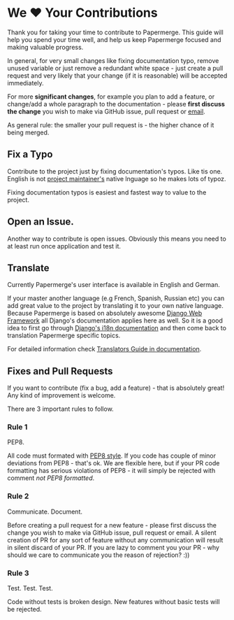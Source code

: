 # We :heart: Your Contributions

Thank you for taking your time to contribute to Papermerge. This guide will
help you spend your time well, and help us keep Papermerge focused and making
valuable progress.

In general, for very small changes like fixing documentation typo, remove
unused variable or just remove a redundant white space - just create a pull
request and very likely that your change (if it is reasonable) will be
accepted immediately.

For more **significant changes**, for example you plan to add a feature, or
change/add a whole paragraph to the documentation - please **first discuss the
change** you wish to make via GitHub issue, pull request or
[email](mailto:eugen@papermerge.com).

As general rule: the smaller your pull request is - the higher chance of it
being merged.


## Fix a Typo

Contribute to the project just by fixing documentation's typos. Like tis one. English is not [project maintainer's](https://github.com/ciur/) native lnguage so he makes lots of typoz.

Fixing documentation typos is easiest and fastest way to value to the project. 

## Open an Issue.

Another way to contribute is open issues. Obviously this means you need to at
least run once application and test it.


## Translate

Currently Papermerge's user interface is available in English and German.

If your master another language (e.g French, Spanish, Russian etc)
you can add great value to the project by translating it to your own native
language. Because Papermerge is based on absolutely awesome [Django Web
Framework](https://www.djangoproject.com/) all Django's documentation applies
here as well. So it is a good idea to first go through [Django's i18n
documentation](https://docs.djangoproject.com/en/3.1/topics/i18n/) and then
come back to translation Papermerge specific topics.

For detailed information check [Translators Guide in
documentation](https://papermerge.readthedocs.io/en/latest/translators_guide/index.html).


## Fixes and Pull Requests

If you want to contribute (fix a bug, add a feature) - that is absolutely great!
Any kind of improvement is welcome.

There are 3 important rules to follow.


### Rule 1

PEP8.

All code must formated with [PEP8
style](https://www.python.org/dev/peps/pep-0008/). If you code has couple of
minor deviations from PEP8 - that's ok. We are flexible here, but if your PR code formatting 
has serious violations of PEP8 - it will simply be rejected with comment *not PEP8 formatted*.


### Rule 2

Communicate. Document.

Before creating a pull request for a new feature - please first discuss the
change you wish to make via GitHub issue, pull request or email. A
silent creation of PR for any sort of feature without any communication will
result in silent discard of your PR. If you are lazy to comment you your PR -
why should we care to communicate you the reason of rejection? :))


### Rule 3

Test. Test. Test.

Code without tests is broken design.
New features without basic tests will be rejected.
